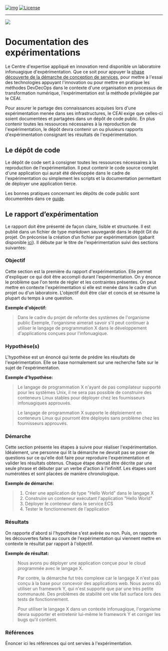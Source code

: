 <!-- ENTETE -->
[![img](https://img.shields.io/badge/Lifecycle-Experimental-339999)](https://www.quebec.ca/gouv/politiques-orientations/vitrine-numeriqc/accompagnement-des-organismes-publics/demarche-conception-services-numeriques)
[![License](https://img.shields.io/badge/Licence-LiLiQ--R-blue)](LICENSE_FR)

---

<div>
    <img src="./images/mcn.png">
</div>
<!-- FIN ENTETE -->

# Documentation des expérimentations 

Le Centre d'expertise appliqué en innovation rend disponible un laboratoire infonuagique d'expérimentation. Que ce soit pour appuyer la [phase découverte de la démarche de conception de services](https://www.quebec.ca/gouvernement/politiques-orientations/vitrine-numeriqc/accompagnement-des-organismes-publics/demarche-conception-services-numeriques/), pour mettre à l'essai des technologies appuyant l'innovation ou pour mettre en pratique les méthodes DevDecOps dans le contexte d'une organisation en processus de transformation numérique, l'expérimentation est la méthode privilégiée par le CEAI.

Pour assurer le partage des connaissances acquises lors d'une expérimentation menée dans ses infrastructures, le CEAI exige que celles-ci soient documentées et partagées dans un dépôt de code public. En plus contenir toutes les ressources nécessaires à la reproduction de l'expérimentation, le dépôt devra contenir un ou plusieurs rapports d'expérimentation consignant les résultats de l'expérimentation.

## Le dépôt de code

Le dépôt de code sert à consigner toutes les ressources nécessaires à la reproduction de l'expérimentation. Il peut contenir le code source complet d'une application qui aurait été développée dans le cadre de l'expérimentation ou simplement les scripts et la documentation permettant de déployer une application tierce.

Les bonnes pratiques concernant les dépôts de code public sont documentées dans ce [guide](../Guides/Github). 

## Le rapport d’expérimentation

Le rapport doit être présenté de façon claire, lisible et structurée. Il est publié dans un fichier de type *markdown* sauvegardé dans le dépôt Git du projet. On préconise la création d’un fichier par expérimentation (gabarit disponible [ici](gabarit.md)). Il débute par le titre de l'expérimentation suivi des sections suivantes:  

### Objectif 

Cette section est la première du rapport d'expérimentation. Elle permet d'expliquer ce qui doit être accompli durant l'expérimentation. On y énonce le problème que l'on tente de régler et les contraintes présentes. On peut mettre en contexte l'expérimentation si elle est menée dans le cadre d'un projet ou d'un laboratoire. L'objectif doit être clair et concis et se résume la plupart du temps à une question.

**Exemple d'objectif:**

> Dans le cadre du projet de refonte des systèmes de l'organisme public Exemple, l'organisme aimerait savoir s'il peut continuer à utiliser le langage de programmation X dans le développement d'applications conçues pour l'infonuagique.

### Hypothèse(s)

L'hypothèse est un énoncé qui tente de prédire les résultats de l'expérimentation. Elle se base normalement sur une recherche faite sur le sujet de l'expérimentation.

**Exemple d'hypothèse:**

> Le langage de programmation X n'ayant de pas compilateur supporté pour les systèmes Unix, il ne sera pas possible de construire des conteneurs Linux stables pour déployer chez les fournisseurs infonuagiques approuvés.

> Le langage de programmation X supporte le déploiement en conteneurs Linux qui pourront être déployés sans problème chez les fournisseurs approuvés.

### Démarche  

Cette section présente les étapes à suivre pour réaliser l'expérimentation. Idéalement, une personne qui lit la démarche ne devrait pas se poser de questions sur ce qu'elle doit faire pour reproduire l'expérimentation et valider les résultats obtenus. Chaque étape devrait être décrite par une seule phrase et débuter par un verbe d'action à l'infinitif. Les étapes sont numérotées et sont placées de manière chronologique. 

**Exemple de démarche:**

> 1. Créer une application de type "Hello World" dans le langage X
> 2. Construire un conteneur exécutant l'application "Hello World"
> 3. Déployer le conteneur dans le service ECS 
> 4. Tester le fonctionnement de l'application

### Résultats  

On rapporte d'abord si l'hypothèse s'est avérée ou non. Puis, on rapporte les découvertes faites au cours de l'expérimentation qui viennent mettre en contexte le résultat par rapport à l'objectif.

**Exemple de résultat:**

> Nous avons pu déployer une application conçue pour le cloud programmée avec le langage X.
>
> Par contre, la démarche fut très complexe car le langage X n'est pas conçu à la base pour concevoir des applications web. Nous avons dû utiliser un framework Y, qui n'est supporté que par une très petite communauté. Des problèmes de stabilité ont vite fait surface lors des tests de fonctionnement.
> 
> Pour utiliser le langage X dans un contexte infonuagique, l'organisme devra supporter et entretenir lui-même le framework Y et corriger les bugs qu'il contient.

### Références

Énoncer ici les références qui ont servies à l'expérimentation.

